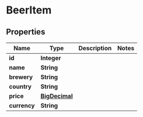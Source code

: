 # BeerItem

## Properties
Name | Type | Description | Notes
------------ | ------------- | ------------- | -------------
**id** | **Integer** |  | 
**name** | **String** |  | 
**brewery** | **String** |  | 
**country** | **String** |  | 
**price** | [**BigDecimal**](BigDecimal.md) |  | 
**currency** | **String** |  | 
